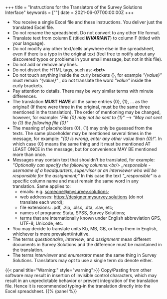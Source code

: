 +++
title = "Instructions for the Translators of the Survey Solutions Interface"
keywords = [""]
date = 2021-06-07T00:00:00Z
+++


* You receive a single Excel file and these instructions. You deliver just the translated Excel file.
* Do not rename the spreadsheet. Do not convert to any other file format.
* Translate text from column E (titled **_INVARIANT_**) to column F (titled with your language).
* Do not modify any other text/cells anywhere else in the spreadsheet, even if there is a typo in
the original text (feel free to notify about any discovered typos or problems in your email message, but not in this file).
* Do not add or remove any lines.
* Do not distort the HTML tags, such as: **&#60;br/&#62;**
* Do not touch anything inside the curly brackets {}, for example *"{value}"* must remain *"{value}"* , do
not translate the word *"value"* inside the curly brackets.
* Pay attention to details. There may be very similar terms with minute differences.
* The translation **MUST HAVE** all the same entries {0}, {1}, ... as the
original! (If there were three in the original, must be the same three mentioned
in the translation). The order of mentioning may be changed, however, for example:
_"File {0} may not be sent to {1}"_ --> _"May not sent to {1} the following file {0}"_
* The meaning of placeholders {0}, {1} may only be guessed from the texts. The same
placeholder may be mentioned several times in the message, for example:
_"{0} is wrong, enter any other value than {0}!"._
In which case {0} means the same thing and it must be mentioned AT LEAST ONCE in the
message, but for convenience MAY BE mentioned more than once.
* Messages may contain text that shouldn't be translated, for example:
_"Optionally can specify the following columns:&#60;br/&#62;
\_responsible - username of a headquarters, supervisor or an
interviewer who will be responsible for the assignment;"_
In this case the text *"_responsible"* is a specific column name and must remain the same word
in any translation. Same applies to:
  - emails: e.g. someone@mysurvey.solutions;
  - web addresses: https://designer.mysurvey.solutions (do not translate each word);
  - file extensions: .pdf, .zip, .xlsx, .dta, .sav, etc;
  - names of programs: Stata, SPSS, Survey Solutions;
  - terms that are internationally known under English abbreviation GPS, UTF-8, Unicode,
etc.
* You may decide to translate units Kb, MB, GB, or keep them in English, whichever is more
prevalent/intuitive.
* The terms *questionnaire*, *interview*, and *assignment* mean different documents in
Survey Solutions and the difference must be maintained in the translation.
* The terms *interviewer* and *enumerator* mean the same thing in Survey Solutions.
Translators may opt to use a single term do denote either.


{{< panel title="Warning:" style="warning">}}
Copy/Pasting from other software may result in insertion of invisible control
characters, which may result in an unpredictable behavior or prevent integration
of the translation file. Hence it is recommended typing-in the translation
directly into the Excel spreadsheet.
{{% /panel %}}
